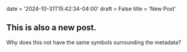 date = '2024-10-31T15:42:34-04:00'
draft = False
title = 'New Post'


## This is also a new post.

Why does this not have the same symbols surrounding  the metadata? 
